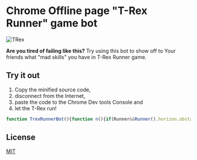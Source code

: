 # Chrome Offline page "T-Rex Runner" game bot

![TRex](http://i.imgur.com/9oO7aQ9.gif)

**Are you tired of failing like this?** Try using this bot to show off to Your friends what "mad skills" you have in T-Rex Runner game.

## Try it out

1. Copy the minified source code,
2. disconnect from the Internet,
3. paste the code to the Chrome Dev tools Console and
4. let the T-Rex run!

```javascript
function TrexRunnerBot(){function n(){if(Runner&&Runner().horizon.obstacles[0]){var n=Runner().horizon.obstacles[0];e(n)&&o(n)&&r(n)}}function e(n){return 50!==n.yPos}function o(n){return n.xPos<=18*Runner().currentSpeed}function r(n){u(n)?t():c(n)}function u(n){return 75===n.yPos}function t(){Runner().onKeyDown(R),setTimeout(function(){Runner().onKeyUp(R)},500)}function c(n){i(n)?f():Runner().onKeyDown(s)}function i(n){var e=Runner().horizon.obstacles[1];return e&&e.xPos-n.xPos<=42*Runner().currentSpeed}function f(){Runner().onKeyDown(s),Runner().onKeyUp(s)}var s={keyCode:38},R={keyCode:40,preventDefault:function(){}};return{conquerTheGame:n}}var bot=TrexRunnerBot(),botInterval=setInterval(bot.conquerTheGame,2);
```

## License

[MIT](//github.com/ukupat/trex-runner-bot/blob/master/LICENSE)
